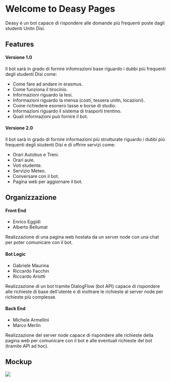 # Welcome to Deasy Pages

Deasy è un bot capace di rispondere alle domande più frequenti poste dagli studenti Unitn Disi.

## Features

#### Versione 1.0

Il bot sarà in grado di fornire infomrazioni base riguardo i dubbi più frequenti degli studenti Disi come:

* Come fare ad andare in erasmus.
* Come funziona il tirocinio.
* Informazioni riguardo la tesi.
* Informazioni riguardo la mensa (costi, tessera unitn, locazioni).
* Come richiedere esonero tasse e borse di studio.
* Informazioni riguardo il sistema di trasporti trentino.
* Quali informazioni può fornire il bot.

#### Versione 2.0

Il bot sarà in grado di fornire informazioni più strutturate riguardo i dubbi più frequenti degli studenti Disi e di offrire servizi come:

* Orari Autobus e Treni.
* Orari aule.
* Voti studente.
* Servizio Meteo.
* Conversare con il bot.
* Pagina web per aggiornare il bot.

## Organizzazione

#### Front End
* Enrico Eggidi
* Alberto Bellumat  

Realizzazione di una pagina web hostata da un server node con una chat per poter comunicare con il bot.

#### Bot Logic
* Gabriele Maurina
* Riccardo Facchin
* Riccardo Ariotti

Realizzazione di un bot tramite DialogFlow (bot API) capace di rispondere alle richieste di base dell'utente e di inoltrare le richieste al server node per richieste più complesse.

#### Back End
* Michele Armellini
* Marco Merlin  

Realizzazione del server node capace di rispondere alle richieste della pagina web per comunicare con il bot e alle eventuali richieste del bot (tramite API ad hoc).

## Mockup

<img src="https://i.imgur.com/in6eyhv.jpg"/>
